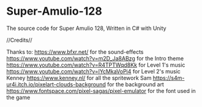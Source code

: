 # Super-Amulio-128
The source code for Super Amulio 128, Written in C# with Unity


//Credits//

Thanks to:
https://www.bfxr.net/ for the sound-effects
https://www.youtube.com/watch?v=m2D_Ja8ABzg for the Intro theme
https://www.youtube.com/watch?v=R4TPTWqd8Kk for Level 1's music
https://www.youtube.com/watch?v=lYcMkaVoPi4 for Level 2's music
Kenney https://www.kenney.nl/ for all the spritework
Sam https://s4m-ur4i.itch.io/pixelart-clouds-background for the background art
https://www.fontspace.com/pixel-sagas/pixel-emulator for the font used in the game

